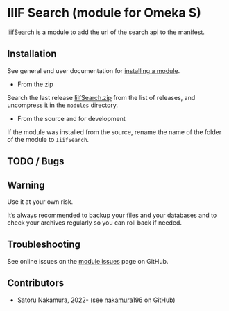 IIIF Search (module for Omeka S)
========================

[IiifSearch] is a module to add the url of the search api to the manifest.

Installation
------------

See general end user documentation for [installing a module].

* From the zip

Search the last release [IiifSearch.zip] from the list of releases, and
uncompress it in the `modules` directory.

* From the source and for development

If the module was installed from the source, rename the name of the folder of
the module to `IiifSearch`.

TODO / Bugs
-----------

Warning
-------

Use it at your own risk.

It’s always recommended to backup your files and your databases and to check
your archives regularly so you can roll back if needed.


Troubleshooting
---------------

See online issues on the [module issues] page on GitHub.


Contributors
---------

* Satoru Nakamura, 2022- (see [nakamura196] on GitHub)

[IiifSearch]: https://github.com/omeka-j/Omeka-S-module-IiifSearch
[Omeka S]: https://omeka.org/s
[installing a module]: http://dev.omeka.org/docs/s/user-manual/modules/#installing-modules
[IiifSearch.zip]: https://github.com/omeka-j/Omeka-S-module-IiifSearch/releases
[module issues]: https://github.com/omeka-j/Omeka-S-module-IiifSearch/issues
[nakamura196]: https://github.com/nakamura196 "Satoru Nakamura"
